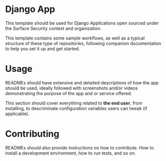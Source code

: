 # Django App

This template should be used for Django Applications open sourced under the Surface Security context and organization.

This template contains some sample workflows, as well as a typical structure of these type of repositories, following companion documentation to help you set it up and get started.

# Usage

READMEs should have extensive and detailed descriptions of how the app should be used, ideally followed with screenshots and/or videos demonstrating the purpose of the app and or service offered.

This section should cover everything related to **the end user**, from installing, to descriminate configuration variables users can tweak (if applicable).

# Contributing

READMEs should also provide instructions on how to contribute. How to install a development environment, how to run tests, and so on.